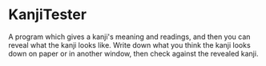 # KanjiTester
A program which gives a kanji's meaning and readings, and then you can reveal what the kanji looks like.
Write down what you think the kanji looks down on paper or in another window, then check against the revealed kanji.
